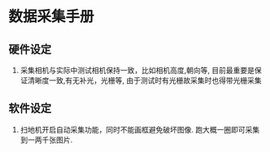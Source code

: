 # 数据采集手册


## 硬件设定

1. 采集相机与实际中测试相机保持一致，比如相机高度,朝向等,
目前最重要是保证清晰度一致,有无补光，光栅等,
由于测试时有光栅故采集时也得带光栅采集


## 软件设定

1. 扫地机开启自动采集功能，同时不能画框避免破坏图像.
跑大概一圈即可采集到一两千张图片.
